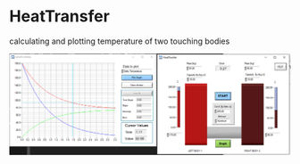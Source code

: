 # HeatTransfer
calculating and plotting temperature of two touching bodies

![Screenshot](HeatTransfer.PNG)
